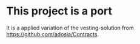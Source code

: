 # This project is a port

It is a applied variation of the vesting-solution from https://github.com/adosia/Contracts.
